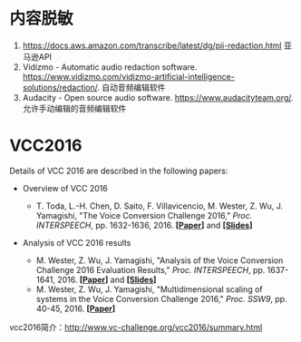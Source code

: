 # 内容脱敏

1. https://docs.aws.amazon.com/transcribe/latest/dg/pii-redaction.html 亚马逊API
2. Vidizmo - Automatic audio redaction software. https://www.vidizmo.com/vidizmo-artificial-intelligence-solutions/redaction/. 自动音频编辑软件
3. Audacity - Open source audio software. https://www.audacityteam.org/. 允许手动编辑的音频编辑软件

# VCC2016

Details of VCC 2016 are described in the following papers:

- Overview of VCC 2016

  - T. Toda, L.-H. Chen, D. Saito, F. Villavicencio, M. Wester, Z. Wu, J. Yamagishi, "The Voice Conversion Challenge 2016," *Proc. INTERSPEECH*, pp. 1632-1636, 2016.
    **[[Paper](http://www.isca-speech.org/archive_v0/Interspeech_2016/pdfs/1066.PDF)]** and **[[Slides](http://www.vc-challenge.org/vcc2016/slides/IS2016_VCC2016_Overview.pdf)]**

  

- Analysis of VCC 2016 results

  - M. Wester, Z. Wu, J. Yamagishi, "Analysis of the Voice Conversion Challenge 2016 Evaluation Results," *Proc. INTERSPEECH*, pp. 1637-1641, 2016.
    **[[Paper](http://www.isca-speech.org/archive_v0/Interspeech_2016/pdfs/1331.PDF)]** and **[[Slides](http://www.vc-challenge.org/vcc2016/slides/IS2016_VCC2016_Results.pdf)]**
  - M. Wester, Z. Wu, J. Yamagishi, "Multidimensional scaling of systems in the Voice Conversion Challenge 2016," *Proc. SSW9*, pp. 40-45, 2016.
    **[[Paper](http://www.vc-challenge.org/vcc2016/papers/SSW9_VCC2016_Results.pdf)]**

vcc2016简介：http://www.vc-challenge.org/vcc2016/summary.html